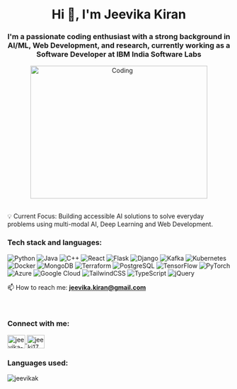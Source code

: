 
<h1 align="center">Hi 👋, I'm Jeevika Kiran</h1>
<h3 align="center">I'm a passionate coding enthusiast with a strong background in AI/ML, Web Development, and research, currently working as a Software Developer at IBM India Software Labs</h3>
<div align="center">
  <img alt="Coding" width="400px" height="300px" src="https://cdn.dribbble.com/users/2131993/screenshots/15628402/media/7bb0d27e44d8c2eff47276ae86bfd6a3.png">
</div><br>

💡 Current Focus:
Building accessible AI solutions to solve everyday problems using multi-modal AI, Deep Learning and Web Development.

<h3 align="left">Tech stack and languages:</h3>
<p align="left">
  <img src="https://img.shields.io/badge/-Python-3776AB?logo=python&logoColor=white" alt="Python" />
  <img src="https://img.shields.io/badge/-Java-007396?logo=java&logoColor=white" alt="Java" />
  <img src="https://img.shields.io/badge/-C++-00599C?logo=c%2B%2B&logoColor=white" alt="C++" />
  <img src="https://img.shields.io/badge/-React-61DAFB?logo=react&logoColor=black" alt="React" />
  <img src="https://img.shields.io/badge/-Flask-000000?logo=flask&logoColor=white" alt="Flask" />
  <img src="https://img.shields.io/badge/-Django-092E20?logo=django&logoColor=white" alt="Django" />
  <img src="https://img.shields.io/badge/-Kafka-231F20?logo=apachekafka&logoColor=white" alt="Kafka" />
  <img src="https://img.shields.io/badge/-Kubernetes-326CE5?logo=kubernetes&logoColor=white" alt="Kubernetes" />
  <img src="https://img.shields.io/badge/-Docker-2496ED?logo=docker&logoColor=white" alt="Docker" />
  <img src="https://img.shields.io/badge/-MongoDB-47A248?logo=mongodb&logoColor=white" alt="MongoDB" />
  <img src="https://img.shields.io/badge/-Terraform-623CE4?logo=terraform&logoColor=white" alt="Terraform" />
  <img src="https://img.shields.io/badge/-PostgreSQL-336791?logo=postgresql&logoColor=white" alt="PostgreSQL" />
  <img src="https://img.shields.io/badge/-TensorFlow-FF6F00?logo=tensorflow&logoColor=white" alt="TensorFlow" />
  <img src="https://img.shields.io/badge/-PyTorch-EE4C2C?logo=pytorch&logoColor=white" alt="PyTorch" />
  <img src="https://img.shields.io/badge/-Azure-0078D4?logo=microsoftazure&logoColor=white" alt="Azure" />
  <img src="https://img.shields.io/badge/-Google%20Cloud-4285F4?logo=googlecloud&logoColor=white" alt="Google Cloud" />
  <img src="https://img.shields.io/badge/-TailwindCSS-06B6D4?logo=tailwindcss&logoColor=white" alt="TailwindCSS" />
  <img src="https://img.shields.io/badge/-TypeScript-3178C6?logo=typescript&logoColor=white" alt="TypeScript" />
  <img src="https://img.shields.io/badge/-jQuery-0769AD?logo=jquery&logoColor=white" alt="jQuery" />
</p>

📫 How to reach me: **jeevika.kiran@gmail.com**  
  <br>
  <br>

<h3 align="left">Connect with me:</h3>
<p align="left">
  <a href="https://linkedin.com/in/jeevika-kiran-a0957b242" target="blank">
    <img align="center" src="https://raw.githubusercontent.com/rahuldkjain/github-profile-readme-generator/master/src/images/icons/Social/linked-in-alt.svg" alt="jeevika-kiran-a0957b242" height="30" width="40" />
  </a>
  <a href="https://instagram.com/jeeki17" target="blank">
    <img align="center" src="https://raw.githubusercontent.com/rahuldkjain/github-profile-readme-generator/master/src/images/icons/Social/instagram.svg" alt="jeeki17" height="30" width="40" />
  </a>
</p>

<h3 align="left">Languages used:</h3>
<p><img align="center" src="https://github-readme-stats.vercel.app/api/top-langs?username=jeevikak&show_icons=true&locale=en&layout=compact" alt="jeevikak" /></p>
